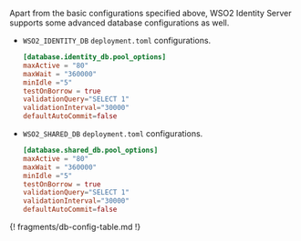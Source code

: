 Apart from the basic configurations specified above, WSO2 Identity Server supports some advanced database configurations as well.

-	`WSO2_IDENTITY_DB` `deployment.toml` configurations.
    
	``` toml
	[database.identity_db.pool_options]
	maxActive = "80"
	maxWait = "360000"
	minIdle ="5"
	testOnBorrow = true
	validationQuery="SELECT 1"
	validationInterval="30000"
	defaultAutoCommit=false
	```
   
-	`WSO2_SHARED_DB` `deployment.toml` configurations.
        
	``` toml
	[database.shared_db.pool_options]
	maxActive = "80"
    maxWait = "360000"
    minIdle ="5"
    testOnBorrow = true
    validationQuery="SELECT 1"
    validationInterval="30000"
    defaultAutoCommit=false
	```

{! fragments/db-config-table.md !}